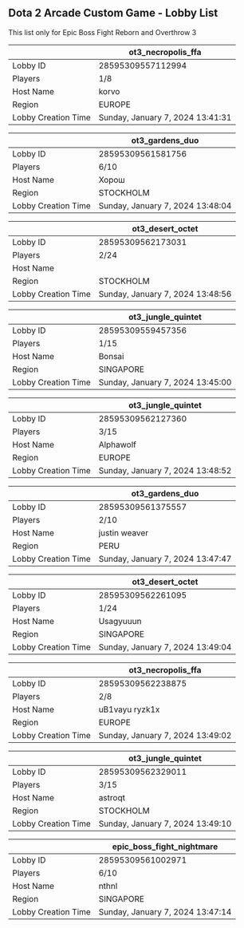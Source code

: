 ## Dota 2 Arcade Custom Game - Lobby List

This list only for Epic Boss Fight Reborn and Overthrow 3

|  | ot3_necropolis_ffa |
| ------ | ------ |
| Lobby ID | 28595309557112994 |
| Players | 1/8 |
| Host Name | korvo |
| Region | EUROPE |
| Lobby Creation Time | Sunday, January 7, 2024 13:41:31 |


|  | ot3_gardens_duo |
| ------ | ------ |
| Lobby ID | 28595309561581756 |
| Players | 6/10 |
| Host Name | Хорош |
| Region | STOCKHOLM |
| Lobby Creation Time | Sunday, January 7, 2024 13:48:04 |


|  | ot3_desert_octet |
| ------ | ------ |
| Lobby ID | 28595309562173031 |
| Players | 2/24 |
| Host Name | |{yk0J|Д¥№ |
| Region | STOCKHOLM |
| Lobby Creation Time | Sunday, January 7, 2024 13:48:56 |


|  | ot3_jungle_quintet |
| ------ | ------ |
| Lobby ID | 28595309559457356 |
| Players | 1/15 |
| Host Name | Bonsai |
| Region | SINGAPORE |
| Lobby Creation Time | Sunday, January 7, 2024 13:45:00 |


|  | ot3_jungle_quintet |
| ------ | ------ |
| Lobby ID | 28595309562127360 |
| Players | 3/15 |
| Host Name | Alphawolf |
| Region | EUROPE |
| Lobby Creation Time | Sunday, January 7, 2024 13:48:52 |


|  | ot3_gardens_duo |
| ------ | ------ |
| Lobby ID | 28595309561375557 |
| Players | 2/10 |
| Host Name | justin weaver |
| Region | PERU |
| Lobby Creation Time | Sunday, January 7, 2024 13:47:47 |


|  | ot3_desert_octet |
| ------ | ------ |
| Lobby ID | 28595309562261095 |
| Players | 1/24 |
| Host Name | Usagyuuun |
| Region | SINGAPORE |
| Lobby Creation Time | Sunday, January 7, 2024 13:49:04 |


|  | ot3_necropolis_ffa |
| ------ | ------ |
| Lobby ID | 28595309562238875 |
| Players | 2/8 |
| Host Name | uB1vayu ryzk1x |
| Region | EUROPE |
| Lobby Creation Time | Sunday, January 7, 2024 13:49:02 |


|  | ot3_jungle_quintet |
| ------ | ------ |
| Lobby ID | 28595309562329011 |
| Players | 3/15 |
| Host Name | astroqt |
| Region | STOCKHOLM |
| Lobby Creation Time | Sunday, January 7, 2024 13:49:10 |


|  | epic_boss_fight_nightmare |
| ------ | ------ |
| Lobby ID | 28595309561002971 |
| Players | 6/10 |
| Host Name | nthnl |
| Region | SINGAPORE |
| Lobby Creation Time | Sunday, January 7, 2024 13:47:14 |


